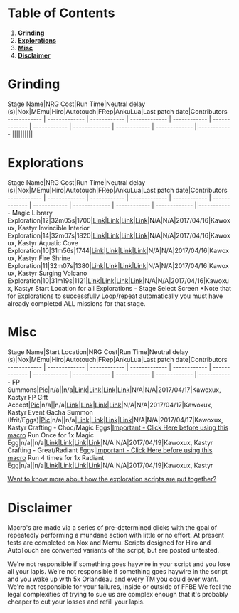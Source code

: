 # Table of Contents
1. **[Grinding](#stage-grinding)**
2. **[Explorations](#explorations)**
3. **[Misc](#misc)**
4. **[Disclaimer](#disclaimer)**

# Grinding

Stage Name|NRG Cost|Run Time|Neutral delay (s)|Nox|MEmu|Hiro|Autotouch|FRep|AnkuLua|Last patch date|Contributors
------------ | ------------- | ------------ | ------------- | ------------ | ------------- | ------------ | ------------- | ------------ | ------------- | ------------
||||||||||

# Explorations

Stage Name|NRG Cost|Run Time|Neutral delay (s)|Nox|MEmu|Hiro|Autotouch|FRep|AnkuLua|Last patch date|Contributors
------------ | ------------- | ------------ | ------------- | ------------ | ------------- | ------------ | ------------- | ------------ | ------------- | ------------
Magic Library Exploration|12|32m05s|1700|[Link](https://raw.githubusercontent.com/macroteam/FFBE-Macros/master/Kawoxux/Exploration%20Automation%20-%20Nox/MagicLibrary/Magic%20Library-oldnox.txt)|[Link](https://raw.githubusercontent.com/macroteam/FFBE-Macros/master/Kawoxux/Exploration%20Automation%20-%20Nox/MagicLibrary/Magic%20Library-MEmu.txt)|[Link](https://raw.githubusercontent.com/macroteam/FFBE-Macros/master/Kawoxux/Exploration%20Automation%20-%20Nox/MagicLibrary/Magic%20Library-hiro.txt)|[Link](https://raw.githubusercontent.com/macroteam/FFBE-Macros/master/Kawoxux/Exploration%20Automation%20-%20Nox/MagicLibrary/Magic%20Library-autotouch.txt)|N/A|N/A|2017/04/16|Kawoxux, Kastyr
Invincible Interior Exploration|14|32m07s|1820|[Link](https://raw.githubusercontent.com/MacroTeam/FFBE-Macros/master/Kawoxux/Exploration%20Automation%20-%20Nox/InvincibleInterior/Invincible%20Interior-oldnox.txt)|[Link](https://raw.githubusercontent.com/MacroTeam/FFBE-Macros/master/Kawoxux/Exploration%20Automation%20-%20Nox/InvincibleInterior/Invincible%20Interior-MEmu.txt)|[Link](https://raw.githubusercontent.com/MacroTeam/FFBE-Macros/master/Kawoxux/Exploration%20Automation%20-%20Nox/InvincibleInterior/Invincible%20Interior-hiro.txt)|[Link](https://raw.githubusercontent.com/MacroTeam/FFBE-Macros/master/Kawoxux/Exploration%20Automation%20-%20Nox/InvincibleInterior/Invincible%20Interior-autotouch.txt)|N/A|N/A|2017/04/16|Kawoxux, Kastyr
Aquatic Cove Exploration|10|31m56s|1744|[Link](https://raw.githubusercontent.com/MacroTeam/FFBE-Macros/master/Kawoxux/Exploration%20Automation%20-%20Nox/AquaticCove/Aquatic%20Cove-oldnox.txt)|[Link](https://raw.githubusercontent.com/MacroTeam/FFBE-Macros/master/Kawoxux/Exploration%20Automation%20-%20Nox/AquaticCove/Aquatic%20Cove-MEmu.txt)|[Link](https://raw.githubusercontent.com/MacroTeam/FFBE-Macros/master/Kawoxux/Exploration%20Automation%20-%20Nox/AquaticCove/Aquatic%20Cove-hiro.txt)|[Link](https://raw.githubusercontent.com/MacroTeam/FFBE-Macros/master/Kawoxux/Exploration%20Automation%20-%20Nox/AquaticCove/Aquatic%20Cove-autotouch.txt)|N/A|N/A|2017/04/16|Kawoxux, Kastyr
Fire Shrine Exploration|11|32m07s|1380|[Link](https://raw.githubusercontent.com/MacroTeam/FFBE-Macros/master/Kawoxux/Exploration%20Automation%20-%20Nox/FireShrine/Fire%20Shrine-oldnox.txt)|[Link](https://raw.githubusercontent.com/MacroTeam/FFBE-Macros/master/Kawoxux/Exploration%20Automation%20-%20Nox/FireShrine/Fire%20Shrine-MEmu.txt)|[Link](https://raw.githubusercontent.com/MacroTeam/FFBE-Macros/master/Kawoxux/Exploration%20Automation%20-%20Nox/FireShrine/Fire%20Shrine-hiro.txt)|[Link](https://raw.githubusercontent.com/MacroTeam/FFBE-Macros/master/Kawoxux/Exploration%20Automation%20-%20Nox/FireShrine/Fire%20Shrine-autotouch.txt)|N/A|N/A|2017/04/16|Kawoxux, Kastyr
Surging Volcano Exploration|10|31m19s|1121|[Link](https://raw.githubusercontent.com/MacroTeam/FFBE-Macros/master/Kawoxux/Exploration%20Automation%20-%20Nox/SurgingVolcano/Surging%20Volcano-oldnox.txt)|[Link](https://raw.githubusercontent.com/MacroTeam/FFBE-Macros/master/Kawoxux/Exploration%20Automation%20-%20Nox/SurgingVolcano/Surging%20Volcano-MEmu.txt)|[Link](https://raw.githubusercontent.com/MacroTeam/FFBE-Macros/master/Kawoxux/Exploration%20Automation%20-%20Nox/SurgingVolcano/Surging%20Volcano-hiro.txt)|[Link](https://raw.githubusercontent.com/MacroTeam/FFBE-Macros/master/Kawoxux/Exploration%20Automation%20-%20Nox/SurgingVolcano/Surging%20Volcano-autotouch.txt)|N/A|N/A|2017/04/16|Kawoxux, Kastyr
Start Location for all Explorations - Stage Select Screen
*Note that for Explorations to successfully Loop/repeat automatically you must have already completed ALL missions for that stage.

# Misc

Stage Name|Start Location|NRG Cost|Run Time|Neutral delay (s)|Nox|MEmu|Hiro|Autotouch|FRep|AnkuLua|Last patch date|Contributors
------------ | ------------- | ------------ | ------------- | ------------ | ------------- | ------------ | ------------- | ------------ | ------------- | ------------
FP Summons|[Pic](http://i.imgur.com/i64ZsRf.jpg)|n/a||n/a|[Link](https://raw.githubusercontent.com/MacroTeam/FFBE-Macros/master/Kawoxux/UsefulScripts/FPSummons.v1.N-oldnox.txt)|[Link](https://raw.githubusercontent.com/MacroTeam/FFBE-Macros/master/Kawoxux/UsefulScripts/FPSummons.v1.N-MEmu.txt)|[Link](https://raw.githubusercontent.com/MacroTeam/FFBE-Macros/master/Kawoxux/UsefulScripts/FPSummons.v1.N-hiro.txt)|[Link](https://raw.githubusercontent.com/MacroTeam/FFBE-Macros/master/Kawoxux/UsefulScripts/FPSummons.v1.N-autotouch.txt)|N/A|N/A|2017/04/17|Kawoxux, Kastyr
FP Gift Accept|[Pic](https://github.com/MacroTeam/FFBE-Macros/blob/master/Kawoxux/UsefulScripts/FP-Gift-Accept_StartLocation.jpg?raw=true)|n/a||n/a|[Link](https://raw.githubusercontent.com/MacroTeam/FFBE-Macros/master/Kawoxux/UsefulScripts/FP-Gift-Accept-oldnox.v1.txt)|[Link](https://raw.githubusercontent.com/MacroTeam/FFBE-Macros/master/Kawoxux/UsefulScripts/FP-Gift-Accept-MEmu.v1.txt)|[Link](https://raw.githubusercontent.com/MacroTeam/FFBE-Macros/master/Kawoxux/UsefulScripts/FP-Gift-Accept-hiro.v1.txt)|[Link](https://raw.githubusercontent.com/MacroTeam/FFBE-Macros/master/Kawoxux/UsefulScripts/FP-Gift-Accept-autotouch.v1.txt)|N/A|N/A|2017/04/17|Kawoxux, Kastyr
Event Gacha Summon (Ifrit/Eggs)|[Pic](http://i.imgur.com/5KQKsVu.jpg)|n/a||n/a|[Link](https://raw.githubusercontent.com/MacroTeam/FFBE-Macros/master/Kawoxux/UsefulScripts/EggSummons.v1.N-oldnox.txt)|[Link](https://raw.githubusercontent.com/MacroTeam/FFBE-Macros/master/Kawoxux/UsefulScripts/EggSummons.v1.N-MEmu.txt)|[Link](https://raw.githubusercontent.com/MacroTeam/FFBE-Macros/master/Kawoxux/UsefulScripts/EggSummons.v1.N-hiro.txt)|[Link](https://raw.githubusercontent.com/MacroTeam/FFBE-Macros/master/Kawoxux/UsefulScripts/EggSummons.v1.N-autotouch.txt)|N/A|N/A|2017/04/17|Kawoxux, Kastyr
Crafting - Choc/Magic Eggs|[Important - Click Here before using this macro](https://github.com/MacroTeam/FFBE-Macros/blob/master/Kawoxux/UsefulScripts/EggCraftingGuidance.jpg?raw=true) Run Once for 1x Magic Egg|n/a||n/a|[Link](https://raw.githubusercontent.com/MacroTeam/FFBE-Macros/master/Kawoxux/UsefulScripts/ChocMagicEggCraft-oldnox.txt)|[Link](https://raw.githubusercontent.com/MacroTeam/FFBE-Macros/master/Kawoxux/UsefulScripts/ChocMagicEggCraft-MEmu.txt)|[Link](https://raw.githubusercontent.com/MacroTeam/FFBE-Macros/master/Kawoxux/UsefulScripts/ChocMagicEggCraft-hiro.txt)|[Link](https://raw.githubusercontent.com/MacroTeam/FFBE-Macros/master/Kawoxux/UsefulScripts/ChocMagicEggCraft-autotouch.txt)|N/A|N/A|2017/04/19|Kawoxux, Kastyr
Crafting - Great/Radiant Eggs|[Important - Click Here before using this macro](https://github.com/MacroTeam/FFBE-Macros/blob/master/Kawoxux/UsefulScripts/EggCraftingGuidance.jpg?raw=true) Run 4 times for 1x Radiant Egg|n/a||n/a|[Link](https://raw.githubusercontent.com/MacroTeam/FFBE-Macros/master/Kawoxux/UsefulScripts/GreatRadiantEggCraft-oldnox.txt)|[Link](https://raw.githubusercontent.com/MacroTeam/FFBE-Macros/master/Kawoxux/UsefulScripts/GreatRadiantEggCraft-MEmu.txt)|[Link](https://raw.githubusercontent.com/MacroTeam/FFBE-Macros/master/Kawoxux/UsefulScripts/GreatRadiantEggCraft-hiro.txt)|[Link](https://raw.githubusercontent.com/MacroTeam/FFBE-Macros/master/Kawoxux/UsefulScripts/GreatRadiantEggCraft-autotouch.txt)|N/A|N/A|2017/04/19|Kawoxux, Kastyr

[Want to know more about how the exploration scripts are put together?](https://macroteam.github.io/FFBE-Macros/ExplorationDesign.html)

# Disclaimer

Macro's are made via a series of pre-determined clicks with the goal of repeatedly performing a mundane action with little or no effort.
At present tests are completed on Nox and Memu. Scripts designed for Hiro and AutoTouch are converted variants of the script, but are posted untested.

We're not responsible if something goes haywire in your script and you lose all your lapis. 
We're not responsible if something goes haywire in the script and you wake up with 5x Orlandeau and every TM you could ever want. 
We're not responsible for your failures, inside or outside of FFBE
We feel the legal complexities of trying to sue us are complex enough that it's probably cheaper to cut your losses and refill your lapis.

